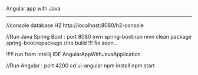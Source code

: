 Angular app with Java

---------------------------------------
//console database H2
http://localhost:8080/h2-console

//Run Java Spring Boot : port 8080
mvn spring-boot:run 
mvn clean package spring-boot:repackage  //no build !!! fix soon...

!!!!! run  from intellij IDE AngularAppWithJavaApplication


//Run Angular : port 4200
cd ui-angular
npm install
npm start



